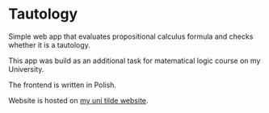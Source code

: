# Tautology

Simple web app that evaluates propositional calculus formula and checks whether
it is a tautology.

This app was build as an additional task for matematical logic course on my
University.

The frontend is written in Polish.

Website is hosted on
[my uni tilde website](http://www-users.mat.umk.pl/~mferchow/tautologia/).
